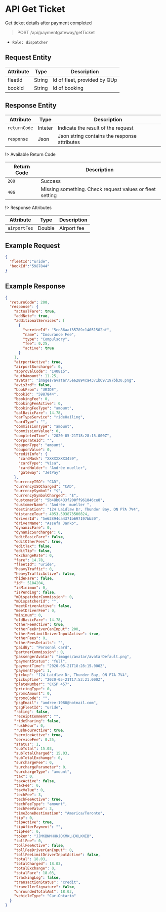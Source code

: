 # API Get Ticket

Get ticket details after payment completed

> POST /api/paymentgateway/getTicket

- `Role: dispatcher`

## Request Entity

| Attribute    | Type   | Description                                   |
|--------------|--------|-----------------------------------------------|
| fleetId      | String | Id of fleet, provided by QUp                  |
| bookId       | String | Id of booking                                 |

## Response Entity

| Attribute    | Type    | Description                                  |
|--------------|---------|----------------------------------------------|
| `returnCode` | Inteter | Indicate the result of the request           |
| `response`   | Json    | Json string contains the response attributes |

!> Available Return Code

| Return Code | Description                                              |
|-------------|----------------------------------------------------------|
| `200`       | Success                                                  |
| `406`       | Missing something. Check request values or fleet setting |

!> Response Attributes

| Attribute            | Type    | Description                                                            |
|----------------------|---------|------------------------------------------------------------------------|
| `airportFee`         | Double  | Airport fee                                                            |

## Example Request
```json
{
  "fleetId":"uride",
  "bookId":"5987844"
}
```

## Example Response
```json
{
  "returnCode": 200,
  "response": {
    "actualFare": true,
    "addNote": true,
    "additionalServices": [
      {
        "serviceId": "5cc86aaf35789c14051502bf",
        "name": "Insurance Fee",
        "type": "Compulsory",
        "fee": 0.25,
        "active": true
      }
    ],
    "airportActive": true,
    "airportSurcharge": 0,
    "approvalCode": "140815",
    "authAmount": 11.25,
    "avatar": "images/avatar/5e62894ca4371b697197bb30.png",
    "avis3rd": false,
    "bookFrom": "URIDE",
    "bookId": "5987844",
    "bookingFee": 0,
    "bookingFeeActive": 0,
    "bookingFeeType": "amount",
    "calBasicFare": 14.78,
    "carTypeService": "rideHailing",
    "cardType": "",
    "commissionType": "amount",
    "commissionValue": 0,
    "completedTime": "2020-05-21T18:28:15.000Z",
    "corporateId": "",
    "couponType": "amount",
    "couponValue": 0,
    "creditInfo": {
      "cardMask": "XXXXXXXX3459",
      "cardType": "Visa",
      "cardHolder": "Andrée mueller",
      "gateway": "JetPay"
    },
    "currencyISO": "CAD",
    "currencyISOCharged": "CAD",
    "currencySymbol": "$",
    "currencySymbolCharged": "$",
    "customerId": "5b48b0433f208ff961846ce8",
    "customerName": "Andrée  mueller ",
    "destination": "124 Laidlaw Dr, Thunder Bay, ON P7A 7V4",
    "distanceTour": 4053.593873500824,
    "driverId": "5e62894ca4371b697197bb30",
    "driverName": "Assefa Janko",
    "dynamicFare": 0,
    "dynamicSurcharge": 0,
    "editBasicFare": false,
    "editOtherFees": true,
    "editTax": false,
    "editTip": false,
    "exchangeRate": 0,
    "fare": 14.78,
    "fleetId": "uride",
    "heavyTraffic": 0,
    "heavyTrafficActive": false,
    "hideFare": false,
    "id": 5184204,
    "isMinimum": 0,
    "isPending": false,
    "mDispatcherCommission": 0,
    "mDispatcherId": "",
    "meetDriverActive": false,
    "meetDriverFee": 0,
    "minimum": 0,
    "oldBasicFare": 14.78,
    "otherFeeActive": true,
    "otherFeeDriverCanInput": 200,
    "otherFeeLimitDriverInputActive": true,
    "otherFees": 0,
    "otherFeesDetails": "",
    "paidBy": "Personal card",
    "partnerCommission": 0,
    "passengerAvatar": "images/avatar/avatarDefault.png",
    "paymentStatus": "full",
    "paymentTime": "2020-05-21T18:28:15.000Z",
    "paymentType": 1,
    "pickup": "124 Laidlaw Dr, Thunder Bay, ON P7A 7V4",
    "pickupTime": "2020-05-21T17:53:21.000Z",
    "plateNumber": "CKSP 457",
    "pricingType": 0,
    "promoAmount": 0,
    "promoCode": "",
    "psgEmail": "andree-1980@hotmail.com",
    "psgFleetId": "uride",
    "rating": false,
    "receiptComment": "",
    "rideSharing": false,
    "rushHour": 0,
    "rushHourActive": true,
    "serviceActive": true,
    "serviceFee": 0.25,
    "status": 1,
    "subTotal": 15.03,
    "subTotalCharged": 15.03,
    "subTotalExchange": 0,
    "surchargeFee": 0,
    "surchargeParameter": 0,
    "surchargeType": "amount",
    "tax": 0,
    "taxActive": false,
    "taxFee": 0,
    "taxValue": 0,
    "techFee": 3,
    "techFeeActive": true,
    "techFeeType": "amount",
    "techFeeValue": 3,
    "timeZoneDestination": "America/Toronto",
    "tip": 0,
    "tipActive": true,
    "tipAfterPayment": "",
    "tipFee": 0,
    "token": "JJMKBNMHHKJOKMKLHJOLKNIB",
    "tollFee": 0,
    "tollFeeActive": false,
    "tollFeeDriverCanInput": 0,
    "tollFeeLimitDriverInputActive": false,
    "total": 18.03,
    "totalCharged": 18.03,
    "totalExchange": 0,
    "totalFare": 18.03,
    "trackingLog": false,
    "transactionStatus": "credit",
    "travellerSignature": false,
    "unroundedTotalAmt": 18.03,
    "vehicleType": "Car-Ontario"
  }
}
```
